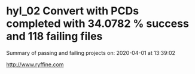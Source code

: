 # hyl_02 Convert with PCDs completed with 34.0782 % success and 118 failing files

Summary of passing and failing projects on: 2020-04-01 at 13:39:02

http://www.ryffine.com
